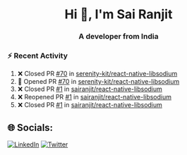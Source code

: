 <h1 align="center">Hi 👋, I'm Sai Ranjit</h1>
<h3 align="center">A developer from India</h3>

### :zap: Recent Activity

<!--START_SECTION:activity-->
1. ❌ Closed PR [#70](https://github.com/serenity-kit/react-native-libsodium/pull/70) in [serenity-kit/react-native-libsodium](https://github.com/serenity-kit/react-native-libsodium)
2. 💪 Opened PR [#70](https://github.com/serenity-kit/react-native-libsodium/pull/70) in [serenity-kit/react-native-libsodium](https://github.com/serenity-kit/react-native-libsodium)
3. ❌ Closed PR [#1](https://github.com/sairanjit/react-native-libsodium/pull/1) in [sairanjit/react-native-libsodium](https://github.com/sairanjit/react-native-libsodium)
4. ❌ Reopened PR [#1](https://github.com/sairanjit/react-native-libsodium/pull/1) in [sairanjit/react-native-libsodium](https://github.com/sairanjit/react-native-libsodium)
5. ❌ Closed PR [#1](https://github.com/sairanjit/react-native-libsodium/pull/1) in [sairanjit/react-native-libsodium](https://github.com/sairanjit/react-native-libsodium)
<!--END_SECTION:activity-->

## 🌐 Socials:
[![LinkedIn](https://img.shields.io/badge/LinkedIn-%230077B5.svg?logo=linkedin&logoColor=white)](https://linkedin.com/in/sairanjit) [![Twitter](https://img.shields.io/badge/Twitter-%231DA1F2.svg?logo=Twitter&logoColor=white)](https://twitter.com/sairanjit_) 
